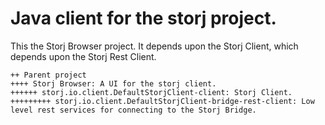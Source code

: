 # Java client for the storj project.

This the Storj Browser project. It depends upon the Storj Client, which depends upon the Storj Rest Client.

```
++ Parent project
++++ Storj Browser: A UI for the storj client.
++++++ storj.io.client.DefaultStorjClient-client: Storj Client.
+++++++++ storj.io.client.DefaultStorjClient-bridge-rest-client: Low level rest services for connecting to the Storj Bridge.
```

